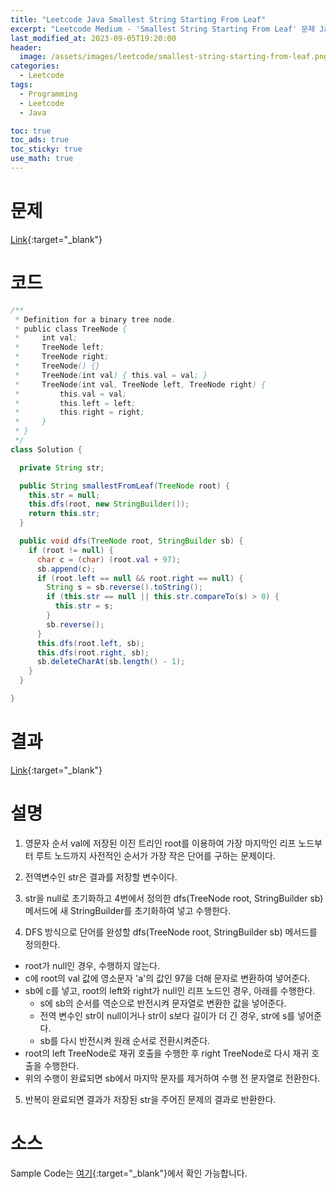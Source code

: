 ```yaml
---
title: "Leetcode Java Smallest String Starting From Leaf"
excerpt: "Leetcode Medium - 'Smallest String Starting From Leaf' 문제 Java 풀이"
last_modified_at: 2023-09-05T19:20:00
header:
  image: /assets/images/leetcode/smallest-string-starting-from-leaf.png
categories:
  - Leetcode
tags:
  - Programming
  - Leetcode
  - Java

toc: true
toc_ads: true
toc_sticky: true
use_math: true
---
```

# 문제
[Link](https://leetcode.com/problems/smallest-string-starting-from-leaf){:target="_blank"}

# 코드
```java
/**
 * Definition for a binary tree node.
 * public class TreeNode {
 *     int val;
 *     TreeNode left;
 *     TreeNode right;
 *     TreeNode() {}
 *     TreeNode(int val) { this.val = val; }
 *     TreeNode(int val, TreeNode left, TreeNode right) {
 *         this.val = val;
 *         this.left = left;
 *         this.right = right;
 *     }
 * }
 */
class Solution {

  private String str;

  public String smallestFromLeaf(TreeNode root) {
    this.str = null;
    this.dfs(root, new StringBuilder());
    return this.str;
  }

  public void dfs(TreeNode root, StringBuilder sb) {
    if (root != null) {
      char c = (char) (root.val + 97);
      sb.append(c);
      if (root.left == null && root.right == null) {
        String s = sb.reverse().toString();
        if (this.str == null || this.str.compareTo(s) > 0) {
          this.str = s;
        }
        sb.reverse();
      }
      this.dfs(root.left, sb);
      this.dfs(root.right, sb);
      sb.deleteCharAt(sb.length() - 1);
    }
  }

}
```

# 결과
[Link](https://leetcode.com/problems/smallest-string-starting-from-leaf/submissions/1041108684/){:target="_blank"}

# 설명
1. 영문자 순서 val에 저장된 이진 트리인 root를 이용하여 가장 마지막인 리프 노드부터 루트 노드까지 사전적인 순서가 가장 작은 단어를 구하는 문제이다.

2. 전역변수인 str은 결과를 저장할 변수이다.

3. str을 null로 초기화하고 4번에서 정의한 dfs(TreeNode root, StringBuilder sb) 메서드에 새 StringBuilder를 초기화하여 넣고 수행한다.

4. DFS 방식으로 단어를 완성할 dfs(TreeNode root, StringBuilder sb) 메서드를 정의한다.
- root가 null인 경우, 수행하지 않는다.
- c에 root의 val 값에 영소문자 'a'의 값인 97을 더해 문자로 변환하여 넣어준다.
- sb에 c를 넣고, root의 left와 right가 null인 리프 노드인 경우, 아래를 수행한다.
  - s에 sb의 순서를 역순으로 반전시켜 문자열로 변환한 값을 넣어준다.
  - 전역 변수인 str이 null이거나 str이 s보다 길이가 더 긴 경우, str에 s를 넣어준다.
  - sb를 다시 반전시켜 원래 순서로 전환시켜준다.
- root의 left TreeNode로 재귀 호출을 수행한 후 right TreeNode로 다시 재귀 호출을 수행한다.
- 위의 수행이 완료되면 sb에서 마지막 문자를 제거하여 수행 전 문자열로 전환한다.

5. 반복이 완료되면 결과가 저장된 str을 주어진 문제의 결과로 반환한다.

# 소스
Sample Code는 [여기](https://github.com/GracefulSoul/leetcode/blob/master/src/main/java/gracefulsoul/problems/SmallestStringStartingFromLeaf.java){:target="_blank"}에서 확인 가능합니다.